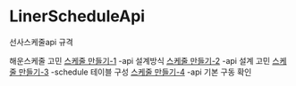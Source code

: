 
# LinerScheduleApi
선사스케줄api 규격

해운스케줄 고민
<a href='https://velog.io/@dlehden/%ED%95%B4%EC%9A%B4-%EC%8A%A4%EC%BC%80%EC%A4%84-rest-api-%EB%A7%8C%EB%93%A4%EA%B8%B0-1'> 스케줄 만들기-1</a>
   -api 설계방식
<a href='https://velog.io/@dlehden/%ED%95%B4%EC%9A%B4-%EC%8A%A4%EC%BC%80%EC%A4%84-rest-api-%EB%A7%8C%EB%93%A4%EA%B8%B0-2'> 스케줄 만들기-2</a>
   -api 설계 고민
<a href='https://velog.io/@dlehden/%ED%95%B4%EC%9A%B4-%EC%8A%A4%EC%BC%80%EC%A4%84-rest-api-%EB%A7%8C%EB%93%A4%EA%B8%B0-3'> 스케줄 만들기-3</a>
   -schedule 테이블 구성 
<a href='https://velog.io/@dlehden/%ED%95%B4%EC%9A%B4-%EC%8A%A4%EC%BC%80%EC%A4%84-rest-api-%EB%A7%8C%EB%93%A4%EA%B8%B0-4'> 스케줄 만들기-4</a>
   -api 기본 구동 확인
